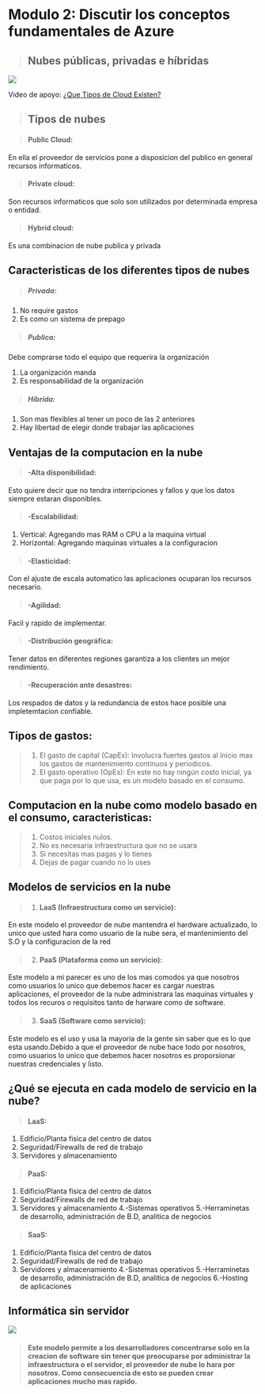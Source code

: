 # Modulo 2:  Discutir los conceptos fundamentales de Azure

> ## Nubes públicas, privadas e híbridas
![](https://www.almazena.com/wp-content/uploads/2017/07/hybrid_cloud_hosting.png)


Video de apoyo:
[¿Que Tipos de Cloud Existen?](https://www.youtube.com/watch?v=tW2Ut433Mrw)




>## Tipos de nubes

> #### Public Cloud: 
En ella el proveedor de servicios pone a disposicion del publico en general recursos informaticos. 
> #### Private cloud: 
Son recursos informaticos que solo son utilizados por determinada empresa o entidad.
> #### Hybrid cloud: 
Es una combinacion de nube publica y privada

## Caracteristicas de los diferentes tipos de nubes
>##### Privada:
1. No require gastos
2. Es como un sistema de prepago

> ##### Publica:
Debe comprarse todo el equipo que requerira la organización 
1. La organización manda
2. Es responsabilidad de la organización

>##### Hibrida:
1. Son mas flexibles al tener un poco de las 2 anteriores
2. Hay libertad de elegir donde trabajar las aplicaciones


## Ventajas de la computacion en la nube
>#### -Alta disponibilidad:  
Esto quiere decir que no tendra interripciones y fallos y que los datos siempre estaran disponibles.

>#### -Escalabilidad:  
1. Vertical: Agregando mas RAM o CPU a la maquina virtual
2. Horizontal: Agregando maquinas virtuales a la configuracion

>#### -Elasticidad:
Con el ajuste de escala automatico las aplicaciones ocuparan los recursos necesario.

>#### -Agilidad:
Facil y rapido de implementar.

>#### -Distribución geográfica: 
Tener datos en diferentes regiones garantiza a los clientes un mejor rendimiento.

>#### -Recuperación ante desastres:
Los respados de datos y la redundancia de estos hace posible una impletemtacion confiable.

## Tipos de gastos:

>1. El gasto de capital (CapEx): Involucra fuertes gastos al inicio mas los gastos de mantenimiento continuos y periodicos.
>2. El gasto operativo (OpEx): En este no hay ningún costo inicial, ya que paga por lo que usa, es un modelo basado en el consumo.

## Computacion en la nube como modelo basado en el consumo, caracteristicas: 
>1. Costos iniciales nulos.
>2. No es necesaria infraestructura que no se usara
>3. Si necesitas mas pagas y lo tienes
>4. Dejas de pagar cuando no lo uses

## Modelos de servicios en la nube

>1. #### LaaS (Infraestructura como un servicio):
En este modelo el proveedor de nube mantendra el hardware actualizado, lo unico que usted hara como usuario de la nube sera, el mantenimiento del S.O y la configuracion de la red

>2. #### PaaS (Plataforma como un servicio):
Este modelo a mi parecer es uno de los mas comodos ya que nosotros como usuarios lo unico que debemos hacer es cargar nuestras aplicaciones, el proveedor de la nube administrara las maquinas virtuales y todos los recuros o requisitos tanto de harware como de software.

>3. #### SaaS (Software como servicio):
Este modelo es el uso y usa la mayoria de la gente sin saber que es lo que esta usando.Debido a que el proveedor de nube hace todo por nosotros, como usuarios lo unico que debemos  hacer nosotros es proporsionar nuestras credenciales y listo.

## ¿Qué se ejecuta en cada modelo de servicio en la nube?
>#### LaaS:
1. Edificio/Planta fisica del centro de datos
2. Seguridad/Firewalls de red de trabajo
3. Servidores y almacenamiento

>#### PaaS:
1. Edificio/Planta fisica del centro de datos
2. Seguridad/Firewalls de red de trabajo
3. Servidores y almacenamiento
4.-Sistemas operativos
5.-Herraminetas de desarrollo, administración de B.D, analitica de negocios

>#### SaaS:
1. Edificio/Planta fisica del centro de datos
2. Seguridad/Firewalls de red de trabajo
3. Servidores y almacenamiento
4.-Sistemas operativos
5.-Herraminetas de desarrollo, administración de B.D, analitica de negocios
6.-Hosting de aplicaciones


## Informática sin servidor

![](https://www.aplyca.com/sites/default/files/styles/large/public/articles/img_blog_serverless%281%29.jpg?itok=WELt4OAu)
>#### Este modelo permite a los desarrolladores concentrarse solo en la creacion de software sin tener que preocuparse por administrar la infraestructura o el servidor, el proveedor de nube lo hara por nosotros. Como consecuencia de esto se pueden crear aplicaciones mucho mas rapido.
